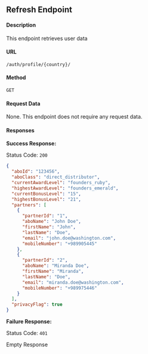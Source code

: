 ## Refresh Endpoint

#### Description
This endpoint retrieves user data

#### URL

`/auth/profile/{country}/`

#### Method

`GET`

#### Request Data

None. This endpoint does not require any request data.

#### Responses

**Success Response:**

Status Code: `200`

```json
{
  "aboId": "123456",
  "aboClass": "direct_distributor",
  "currentAwardLevel": "founders_ruby",
  "highestAwardLevel": "founders_emerald",
  "currentBonusLevel": "15",
  "highestBonusLevel": "21",
  "partners": [
    {
      "partnerId": "1",
      "aboName": "John Doe",
      "firstName": "John",
      "lastName": "Doe",
      "email": "john.doe@washington.com",
      "mobileNumber": "+989905445"
    },
    {
      "partnerId": "2",
      "aboName": "Miranda Doe",
      "firstName": "Miranda",
      "lastName": "Doe",
      "email": "miranda.doe@washington.com",
      "mobileNumber": "+989975446"
    }
  ],
  "privacyFlag": true
}
```

**Failure Response:**

Status Code: `401`

Empty Response